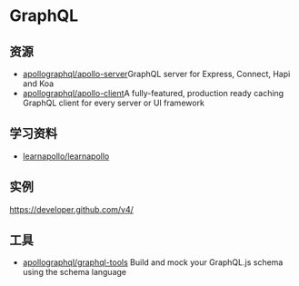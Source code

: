 # GraphQL

## 资源

- [apollographql/apollo-server](https://github.com/apollographql/apollo-server)GraphQL server for Express, Connect, Hapi and Koa
- [apollographql/apollo-client](https://github.com/apollographql/apollo-client)A fully-featured, production ready caching GraphQL client for every server or UI framework

## 学习资料

- [learnapollo/learnapollo](https://github.com/learnapollo/learnapollo)

## 实例

<https://developer.github.com/v4/>

## 工具

- [apollographql/graphql-tools](https://github.com/apollographql/graphql-tools) Build and mock your GraphQL.js schema using the schema language
